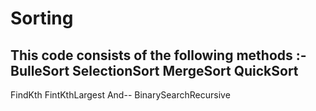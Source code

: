 # Sorting
This code consists of the following methods :-
BulleSort
SelectionSort
MergeSort
QuickSort
---
FindKth
FintKthLargest
And--
BinarySearchRecursive

